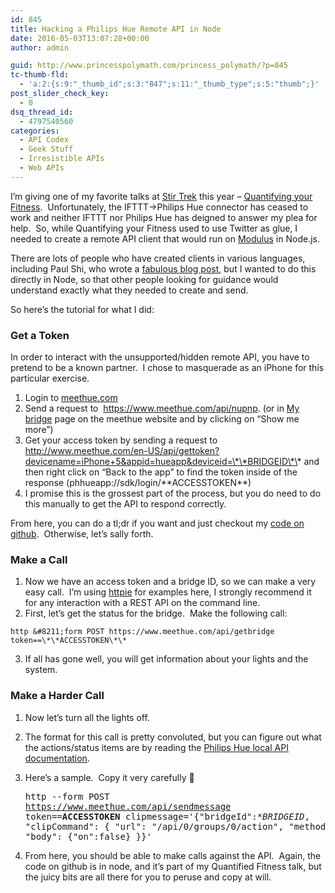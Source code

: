 ```yaml
---
id: 845
title: Hacking a Philips Hue Remote API in Node
date: 2016-05-03T13:07:28+00:00
author: admin

guid: http://www.princesspolymath.com/princess_polymath/?p=845
tc-thumb-fld:
  - 'a:2:{s:9:"_thumb_id";s:3:"847";s:11:"_thumb_type";s:5:"thumb";}'
post_slider_check_key:
  - 0
dsq_thread_id:
  - 4797540560
categories:
  - API Codex
  - Geek Stuff
  - Irresistible APIs
  - Web APIs
---
```

I&#8217;m giving one of my favorite talks at [Stir Trek](http://stirtrek.com) this year &#8211; [Quantifying your Fitness](https://skillsmatter.com/skillscasts/6767-wrangling-the-internet-of-things-using-node-js).  Unfortunately, the IFTTT->Philips Hue connector has ceased to work and neither IFTTT nor Philips Hue has deigned to answer my plea for help.  So, while Quantifying your Fitness used to use Twitter as glue, I needed to create a remote API client that would run on [Modulus](http://modulus.io) in Node.js.

There are lots of people who have created clients in various languages, including Paul Shi, who wrote a [fabulous blog post](http://blog.paulshi.me/technical/2013/11/27/Philips-Hue-Remote-API-Explained.html), but I wanted to do this directly in Node, so that other people looking for guidance would understand exactly what they needed to create and send.

So here&#8217;s the tutorial for what I did:

### Get a Token

In order to interact with the unsupported/hidden remote API, you have to pretend to be a known partner.  I chose to masquerade as an iPhone for this particular exercise.

  1. Login to [meethue.com](http://meethue.com)
  2. Send a request to  <https://www.meethue.com/api/nupnp>. (or in [My bridge](https://www.meethue.com/en-US/user/preferencessmartbridge) page on the meethue website and by clicking on “Show me more”)
  3. Get your access token by sending a request to http://www.meethue.com/en-US/api/gettoken?devicename=iPhone+5&appid=hueapp&deviceid=\*\*BRIDGEID\*\* and then right click on &#8220;Back to the app&#8221; to find the token inside of the response (phhueapp://sdk/login/\*\*ACCESSTOKEN\*\*)
  4. I promise this is the grossest part of the process, but you do need to do this manually to get the API to respond correctly.

From here, you can do a tl;dr if you want and just checkout my [code on github](https://github.com/synedra/fitfood-demo-pluralsight).  Otherwise, let&#8217;s sally forth.

### Make a Call

  1. Now we have an access token and a bridge ID, so we can make a very easy call.  I&#8217;m using [httpie](http://httpie.org) for examples here, I strongly recommend it for any interaction with a REST API on the command line.
  2. First, let&#8217;s get the status for the bridge.  Make the following call:
  
    http &#8211;form POST https://www.meethue.com/api/getbridge token==\*\*ACCESSTOKEN\*\*
  3. If all has gone well, you will get information about your lights and the system.

### Make a Harder Call

  1. Now let&#8217;s turn all the lights off.
  2. The format for this call is pretty convoluted, but you can figure out what the actions/status items are by reading the [Philips Hue local API documentation](http://www.developers.meethue.com/philips-hue-api).
  3. Here&#8217;s a sample.  Copy it very carefully 🙂 
    <pre>http --form POST https://www.meethue.com/api/sendmessage token==**ACCESSTOKEN** clipmessage='{"bridgeId":**BRIDGEID*, "clipCommand": { "url": "/api/0/groups/0/action", "method": "PUT" , "body": {"on":false} }}'</pre>

  4. From here, you should be able to make calls against the API.  Again, the code on github is in node, and it&#8217;s part of my Quantified Fitness talk, but the juicy bits are all there for you to peruse and copy at will.
